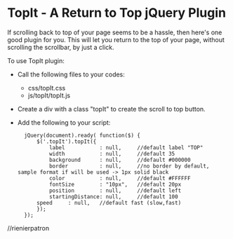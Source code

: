 TopIt - A Return to Top jQuery Plugin
=====
If scrolling back to top of your page seems to be a hassle, then here's one good plugin for you. This will let you return to the top of your page, without scrolling the scrollbar, by just a click.

To use TopIt plugin:

- Call the following files to your codes:

    - css/topIt.css
    - js/topIt/topIt.js

- Create a div with a class "topIt" to create the scroll to top button.

- Add the following to your script:

        jQuery(document).ready( function($) {
      		$('.topIt').topIt({
      			label			: null, 	//default label "TOP"
      			width			: null,		//default 35
      			background		: null,		//default #000000
      			border			: null,		//no border by default, sample format if will be used -> 1px solid black 
      			color			: null,		//default #FFFFFF
      			fontSize		: "10px",	//default 20px
      			position		: null,		//default left
      			startingDistance: null,		//default 100
            speed     : null,   //default fast (slow,fast)
      		});
      	});

//rienierpatron

